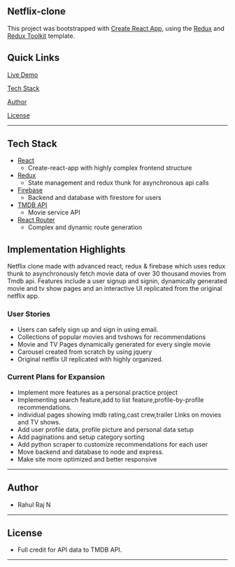 ## Netflix-clone
This project was bootstrapped with [Create React App](https://github.com/facebook/create-react-app), using the [Redux](https://redux.js.org/) and [Redux Toolkit](https://redux-toolkit.js.org/) template.

## Quick Links

[Live Demo](https://netflix-clonebuild.web.app)

[Tech Stack](#tech-stack)

[Author](#author)

[License](#license)

---

## Tech Stack

- [React](https://github.com/facebook/react) 
  - Create-react-app with highly complex frontend structure
- [Redux](https://redux.js.org/) 
  - State management and redux thunk for asynchronous api calls
- [Firebase](https://firebase.google.com/) 
  - Backend and database with firestore for users
- [TMDB API](https://www.themoviedb.org/?language=en-US)
  - Movie service API
- [React Router](https://reacttraining.com/react-router/web/guides/quick-start) 
  - Complex and dynamic route generation 



## Implementation Highlights

Netflix clone made with advanced react, redux & firebase which uses redux thunk to asynchronously fetch movie data of over 30 thousand movies from Tmdb api. Features include a  user signup and signin, dynamically generated movie and tv show pages and an interactive UI replicated from the original netflix app.

### User Stories

- Users can safely sign up and sign in using email.
- Collections of popular movies and tvshows for recommendations
- Movie and TV Pages dynamically generated for every single movie
- Carousel created from scratch by using jquery
- Original netflix UI replicated with highly organized.




### Current Plans for Expansion

- Implement more features as a personal practice project
- Implementing search feature,add to list feature,profile-by-profile recommendations.
- individual pages showing imdb rating,cast crew,trailer Links on movies and TV shows.
- Add user profile data, profile picture and personal data setup
- Add paginations and setup category sorting
- Add python scraper to customize recommendations for each user
- Move backend and database to node and express.
- Make site more optimized and better responsive

---

## Author

- Rahul Raj N


---

## License

- Full credit for API data to TMDB API.

---
